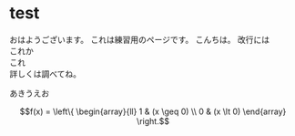 # test

おはようございます。
これは練習用のページです。
こんちは。
改行には<br>これか  
これ<br>
詳しくは調べてね。

あきうえお
```math
f(x) = \left\{
\begin{array}{ll}
1 & (x \geq 0) \\
0 & (x \lt 0)
\end{array}
\right.
```
